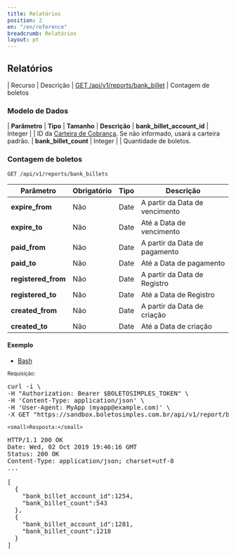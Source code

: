 ```yaml
---
title: Relatórios
position: 2
en: "/en/reference"
breadcrumb: Relatórios
layout: pt
---
```


## Relatórios

| Recurso                  | Descrição
| [GET /api/v1/reports/bank_billet](#contagem-de-boletos) | Contagem de boletos

### Modelo de Dados

| **Parâmetro**                   | **Tipo** | **Tamanho** | **Descrição**
| **bank_billet_account_id**      | Integer  |             | ID da [Carteira de Cobrança](/reference/v1/bank_billet_accounts/). Se não informado, usará a carteira padrão.
| **bank_billet_count**           | Integer  |             | Quantidade de boletos.

### Contagem de boletos

`GET /api/v1/reports/bank_billets`

<table class='table table-bordered features'>
  <thead>
    <tr>
      <th>Parâmetro</th>
      <th data-container="body" data-toggle="tooltip" title="Obrigatório">Obrigatório</th>
      <th>Tipo</th>
      <th>Descrição</th>
    </tr>
  </thead>
  <tbody>
    <tr>
      <td>
        <strong>expire_from </strong>
      </td>
      <td>
        Não
      </td>
      <td>
        Date
      </td>
      <td>
        A partir da Data de vencimento
      </td>
    </tr>
    <tr>
      <td>
        <strong>expire_to </strong>
      </td>
      <td>
        Não
      </td>
      <td>
        Date
      </td>
      <td>
        Até a Data de vencimento
      </td>
    </tr>
    <tr>
      <td>
        <strong>paid_from </strong>
      </td>
      <td>
        Não
      </td>
      <td>
        Date
      </td>
      <td>
        A partir da Data de pagamento
      </td>
    </tr>
    <tr>
      <td>
        <strong>paid_to </strong>
      </td>
      <td>
        Não
      </td>
      <td>
        Date
      </td>
      <td>
        Até a Data de pagamento
      </td>
    </tr>
    <tr>
      <td>
        <strong>registered_from </strong>
      </td>
      <td>
        Não
      </td>
      <td>
        Date
      </td>
      <td>
        A partir da Data de Registro
      </td>
    </tr>
    <tr>
      <td>
        <strong>registered_to </strong>
      </td>
      <td>
        Não
      </td>
      <td>
        Date
      </td>
      <td>
        Até a Data de Registro
      </td>
    </tr>
    <tr>
      <td>
        <strong>created_from </strong>
      </td>
      <td>
        Não
      </td>
      <td>
        Date
      </td>
      <td>
        A partir da Data de criação
      </td>
    </tr>
    <tr>
      <td>
        <strong>created_to </strong>
      </td>
      <td>
        Não
      </td>
      <td>
        Date
      </td>
      <td>
        Até a Data de criação
      </td>
    </tr>
  </tbody>
</table>

#### Exemplo

<ul class="nav nav-tabs" role="tablist">
  <li class="active"><a href="#bash4" role="tab" data-toggle="tab">Bash</a></li>
</ul>

<div class="tab-content">
  <div class="tab-pane active" id="bash4">
    <small>Requisição:</small>

<pre class="bash">
curl -i \
-H "Authorization: Bearer $BOLETOSIMPLES_TOKEN" \
-H 'Content-Type: application/json' \
-H 'User-Agent: MyApp (myapp@example.com)' \
-X GET "https://sandbox.boletosimples.com.br/api/v1/report/bank_billets?created_from=2019-10-01"
</pre>

    <small>Resposta:</small>

<pre class="http">
HTTP/1.1 200 OK
Date: Wed, 02 Oct 2019 19:46:16 GMT
Status: 200 OK
Content-Type: application/json; charset=utf-8
...

[
  {
    "bank_billet_account_id":1254,
    "bank_billet_count":543
  },
  {
    "bank_billet_account_id":1281,
    "bank_billet_count":1218
  }
]
</pre>
  </div>
</div>
